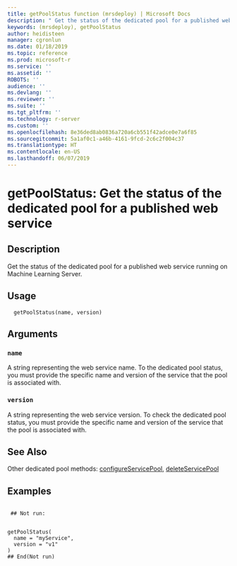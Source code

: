 ```yaml
---
title: getPoolStatus function (mrsdeploy) | Microsoft Docs
description: " Get the status of the dedicated pool for a published web service running on Machine Learning Server. "
keywords: (mrsdeploy), getPoolStatus
author: heidisteen
manager: cgronlun
ms.date: 01/18/2019
ms.topic: reference
ms.prod: microsoft-r
ms.service: ''
ms.assetid: ''
ROBOTS: ''
audience: ''
ms.devlang: ''
ms.reviewer: ''
ms.suite: ''
ms.tgt_pltfrm: ''
ms.technology: r-server
ms.custom: ''
ms.openlocfilehash: 8e36ded8ab0836a720a6cb551f42adce0e7a6f85
ms.sourcegitcommit: 5a1af0c1-a46b-4161-9fcd-2c6c2f004c37
ms.translationtype: HT
ms.contentlocale: en-US
ms.lasthandoff: 06/07/2019
---
```

 # <a name="getpoolstatus-get-the-status-of-the-dedicated-pool-for-a-published-web-service"></a>getPoolStatus: Get the status of the dedicated pool for a published web service 
 ## <a name="description"></a>Description

Get the status of the dedicated pool for a published web service running on Machine Learning Server.


 ## <a name="usage"></a>Usage

```   
  getPoolStatus(name, version)

```

 ## <a name="arguments"></a>Arguments



 ### `name`
 A string representing the web service name. To the dedicated pool status, you must provide the specific name and version of the  service that the pool is associated with. 



 ### `version`
 A string representing the web service version. To check the dedicated pool status, you must provide the specific name and version of the  service that the pool is associated with. 



 ## <a name="see-also"></a>See Also

Other dedicated pool methods: [configureServicePool](ConfigureServicePool.md), [deleteServicePool](DeleteServicePool.md)

 ## <a name="examples"></a>Examples

 ```

  ## Not run:


getPoolStatus(
   name = "myService",
   version = "v1"
)
 ## End(Not run) 
```

